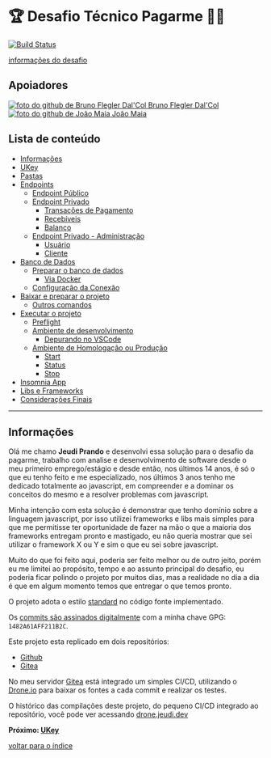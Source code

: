 # 🏆 Desafio Técnico Pagarme 👨‍💻

[![Build Status](https://drone.jeudi.dev/api/badges/jeudi/pagarme/status.svg)](https://drone.jeudi.dev/jeudi/pagarme)

[informações do desafio](https://github.com/pagarme/vagas/tree/master/desafios/software-engineer-backend)

## Apoiadores

[![foto do github de Bruno Flegler Dal'Col](https://avatars0.githubusercontent.com/u/18169587?s=60&v=4) Bruno Flegler Dal'Col](https://github.com/brunoflegler)  
[![foto do github de João Maia](https://avatars1.githubusercontent.com/u/296619?s=60&v=4) João Maia](https://github.com/jvrmaia)

## Lista de conteúdo

- [Informações](README.md#informações)
- [UKey](docs/ukey.md#ukey)
- [Pastas](docs/pastas.md#pastas)
- [Endpoints](docs/endpoints/README.md#endpoints)
  - [Endpoint Público](docs/endpoints/README.md#endpoint-público)
  - [Endpoint Privado](docs/endpoints/README.md#endpoint-privado)
    - [Transações de Pagamento](docs/endpoints/README.md#transações-de-pagamento)
    - [Recebíveis](docs/endpoints/README.md#recebíveis)
    - [Balanço](docs/endpoints/README.md#balanço)
  - [Endpoint Privado - Administração](docs/endpoints/README.md#endpoint-privado---administração)
    - [Usuário](docs/endpoints/README.md#usuário)
    - [Cliente](docs/endpoints/README.md#cliente)
- [Banco de Dados](docs/bancodedados.md#banco-de-dados)
  - [Preparar o banco de dados](docs/bancodedados.md#preparar-o-banco-de-dados)
    - [Via Docker](docs/bancodedados.md#via-docker)
  - [Configuração da Conexão](docs/bancodedados.md#configuração-da-conexão)
- [Baixar e preparar o projeto](docs/projeto/baixar.md#baixar-e-preparar-o-projeto)
  - [Outros comandos](docs/projeto/baixar.md#outros-comandos)
- [Executar o projeto](docs/projeto/executar-preflight.md#executando-o-projeto)
  - [Preflight](docs/projeto/executar-preflight.md#preflight)
  - [Ambiente de desenvolvimento](docs/projeto/executar-desenvolvimento.md#ambiente-de-desenvolvimento)
    - [Depurando no VSCode](docs/projeto/executar-vscode.md#depurando-no-vscode)
  - [Ambiente de Homologação ou Produção](docs/projeto/executar-producao-start.md#ambiente-de-homologação-ou-produção)
    - [Start](docs/projeto/executar-producao-start.md#start)
    - [Status](docs/projeto/executar-producao-status.md#status)
    - [Stop](docs/projeto/executar-producao-stop.md#stop)
- [Insomnia App](docs/insomnia.md#insomnia-app)
- [Libs e Frameworks](docs/libs.md#libs-e-frameworks)
- [Considerações Finais](docs/consideracoes.md#considerações-finais)

---

## Informações

Olá me chamo **Jeudi Prando** e desenvolvi essa solução para o desafio da pagarme, trabalho com analise e desenvolvimento de software desde o meu primeiro emprego/estágio e desde então, nos últimos 14 anos, é só o que eu tenho feito e me especializado, nos últimos 3 anos tenho me dedicado totalmente ao javascript, em compreender e a dominar os conceitos do mesmo e a resolver problemas com javascript.

Minha intenção com esta solução é demonstrar que tenho domínio sobre a linguagem javascript, por isso utilizei frameworks e libs mais simples para que me permitisse ter oportunidade de fazer na mão o que a maioria dos frameworks entregam pronto e mastigado, eu não queria mostrar que sei utilizar o framework X ou Y e sim o que eu sei sobre javascript.

Muito do que foi feito aqui, poderia ser feito melhor ou de outro jeito, porém eu me limitei ao propósito, tempo e ao assunto principal do desafio, eu poderia ficar polindo o projeto por muitos dias, mas a realidade no dia a dia é que em algum momento temos que entregar o que temos pronto.

O projeto adota o estilo [standard](https://standardjs.com/) no código fonte implementado.

Os [commits são assinados digitalmente](https://help.github.com/pt/github/authenticating-to-github/signing-commits) com a minha chave GPG: `1482A61AFF211B2C`.

Este projeto esta replicado em dois repositórios:

- [Github](https://github.com/jprando/pagarme)
- [Gitea](git.jeudi.dev/jeudi/pagarme)

No meu servidor [Gitea](https://git.jeudi.dev) está integrado um simples CI/CD, utilizando o [Drone.io](https://drone.io/) para baixar os fontes a cada commit e realizar os testes.

O histórico das compilações deste projeto, do pequeno CI/CD integrado ao repositório, você pode ver acessando [drone.jeudi.dev](https://drone.jeudi.dev/jeudi/pagarme)

**Próximo: [UKey](docs/ukey.md)**

[voltar para o índice](/README.md#lista-de-conteúdo)
